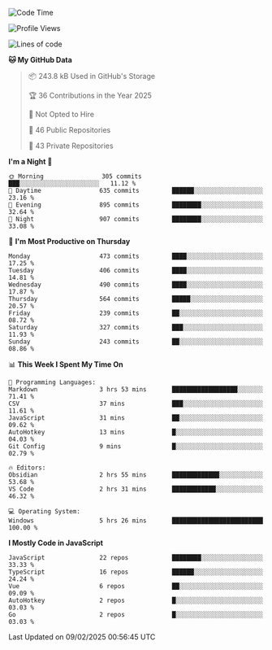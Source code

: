 <!--START_SECTION:waka-->
![Code Time](http://img.shields.io/badge/Code%20Time-909%20hrs%2040%20mins-blue)

![Profile Views](http://img.shields.io/badge/Profile%20Views-61-blue)

![Lines of code](https://img.shields.io/badge/From%20Hello%20World%20I%27ve%20Written-1.1%20million%20lines%20of%20code-blue)

**🐱 My GitHub Data** 

> 📦 243.8 kB Used in GitHub's Storage 
 > 
> 🏆 36 Contributions in the Year 2025
 > 
> 🚫 Not Opted to Hire
 > 
> 📜 46 Public Repositories 
 > 
> 🔑 43 Private Repositories 
 > 
**I'm a Night 🦉** 

```text
🌞 Morning                305 commits         ███░░░░░░░░░░░░░░░░░░░░░░   11.12 % 
🌆 Daytime                635 commits         ██████░░░░░░░░░░░░░░░░░░░   23.16 % 
🌃 Evening                895 commits         ████████░░░░░░░░░░░░░░░░░   32.64 % 
🌙 Night                  907 commits         ████████░░░░░░░░░░░░░░░░░   33.08 % 
```
📅 **I'm Most Productive on Thursday** 

```text
Monday                   473 commits         ████░░░░░░░░░░░░░░░░░░░░░   17.25 % 
Tuesday                  406 commits         ████░░░░░░░░░░░░░░░░░░░░░   14.81 % 
Wednesday                490 commits         ████░░░░░░░░░░░░░░░░░░░░░   17.87 % 
Thursday                 564 commits         █████░░░░░░░░░░░░░░░░░░░░   20.57 % 
Friday                   239 commits         ██░░░░░░░░░░░░░░░░░░░░░░░   08.72 % 
Saturday                 327 commits         ███░░░░░░░░░░░░░░░░░░░░░░   11.93 % 
Sunday                   243 commits         ██░░░░░░░░░░░░░░░░░░░░░░░   08.86 % 
```


📊 **This Week I Spent My Time On** 

```text
💬 Programming Languages: 
Markdown                 3 hrs 53 mins       ██████████████████░░░░░░░   71.41 % 
CSV                      37 mins             ███░░░░░░░░░░░░░░░░░░░░░░   11.61 % 
JavaScript               31 mins             ██░░░░░░░░░░░░░░░░░░░░░░░   09.62 % 
AutoHotkey               13 mins             █░░░░░░░░░░░░░░░░░░░░░░░░   04.03 % 
Git Config               9 mins              █░░░░░░░░░░░░░░░░░░░░░░░░   02.79 % 

🔥 Editors: 
Obsidian                 2 hrs 55 mins       █████████████░░░░░░░░░░░░   53.68 % 
VS Code                  2 hrs 31 mins       ████████████░░░░░░░░░░░░░   46.32 % 

💻 Operating System: 
Windows                  5 hrs 26 mins       █████████████████████████   100.00 % 
```

**I Mostly Code in JavaScript** 

```text
JavaScript               22 repos            ████████░░░░░░░░░░░░░░░░░   33.33 % 
TypeScript               16 repos            ██████░░░░░░░░░░░░░░░░░░░   24.24 % 
Vue                      6 repos             ██░░░░░░░░░░░░░░░░░░░░░░░   09.09 % 
AutoHotkey               2 repos             █░░░░░░░░░░░░░░░░░░░░░░░░   03.03 % 
Go                       2 repos             █░░░░░░░░░░░░░░░░░░░░░░░░   03.03 % 
```




 Last Updated on 09/02/2025 00:56:45 UTC
<!--END_SECTION:waka-->
